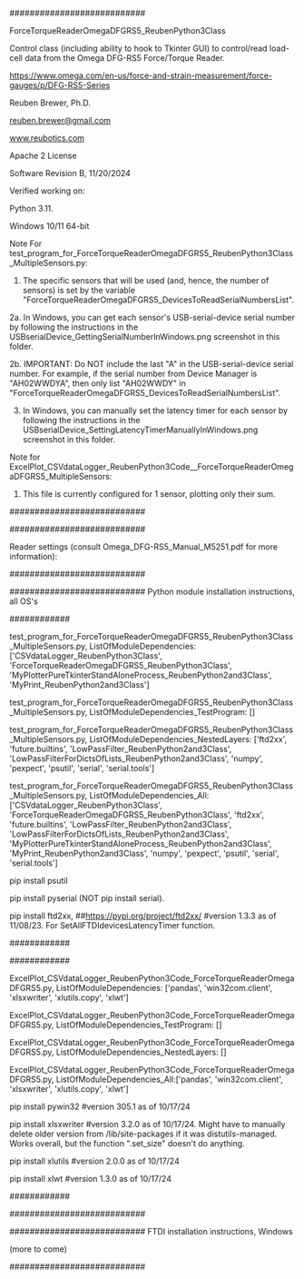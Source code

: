 ###########################

ForceTorqueReaderOmegaDFGRS5_ReubenPython3Class

Control class (including ability to hook to Tkinter GUI) to control/read load-cell data from the Omega DFG-RS5 Force/Torque Reader.

https://www.omega.com/en-us/force-and-strain-measurement/force-gauges/p/DFG-RS5-Series

Reuben Brewer, Ph.D.

reuben.brewer@gmail.com

www.reubotics.com

Apache 2 License

Software Revision B, 11/20/2024

Verified working on:

Python 3.11.

Windows 10/11 64-bit

Note For test_program_for_ForceTorqueReaderOmegaDFGRS5_ReubenPython3Class_MultipleSensors.py:

1. The specific sensors that will be used (and, hence, the number of sensors) is set by the variable "ForceTorqueReaderOmegaDFGRS5_DevicesToReadSerialNumbersList".

2a. In Windows, you can get each sensor's USB-serial-device serial number by following the instructions in the USBserialDevice_GettingSerialNumberInWindows.png screenshot in this folder.

2b. IMPORTANT: Do NOT include the last "A" in the USB-serial-device serial number. For example, if the serial number from Device Manager is "AH02WWDYA", then only list "AH02WWDY" in "ForceTorqueReaderOmegaDFGRS5_DevicesToReadSerialNumbersList".

3. In Windows, you can manually set the latency timer for each sensor by following the instructions in the USBserialDevice_SettingLatencyTimerManuallyInWindows.png screenshot in this folder.

Note for ExcelPlot_CSVdataLogger_ReubenPython3Code__ForceTorqueReaderOmegaDFGRS5_MultipleSensors:

1. This file is currently configured for 1 sensor, plotting only their sum.

###########################

###########################

Reader settings (consult Omega_DFG-RS5_Manual_M5251.pdf for more information):

###########################

########################### Python module installation instructions, all OS's

############

test_program_for_ForceTorqueReaderOmegaDFGRS5_ReubenPython3Class_MultipleSensors.py, ListOfModuleDependencies: ['CSVdataLogger_ReubenPython3Class', 'ForceTorqueReaderOmegaDFGRS5_ReubenPython3Class', 'MyPlotterPureTkinterStandAloneProcess_ReubenPython2and3Class', 'MyPrint_ReubenPython2and3Class']

test_program_for_ForceTorqueReaderOmegaDFGRS5_ReubenPython3Class_MultipleSensors.py, ListOfModuleDependencies_TestProgram: []

test_program_for_ForceTorqueReaderOmegaDFGRS5_ReubenPython3Class_MultipleSensors.py, ListOfModuleDependencies_NestedLayers: ['ftd2xx', 'future.builtins', 'LowPassFilter_ReubenPython2and3Class', 'LowPassFilterForDictsOfLists_ReubenPython2and3Class', 'numpy', 'pexpect', 'psutil', 'serial', 'serial.tools']

test_program_for_ForceTorqueReaderOmegaDFGRS5_ReubenPython3Class_MultipleSensors.py, ListOfModuleDependencies_All:['CSVdataLogger_ReubenPython3Class', 'ForceTorqueReaderOmegaDFGRS5_ReubenPython3Class', 'ftd2xx', 'future.builtins', 'LowPassFilter_ReubenPython2and3Class', 'LowPassFilterForDictsOfLists_ReubenPython2and3Class', 'MyPlotterPureTkinterStandAloneProcess_ReubenPython2and3Class', 'MyPrint_ReubenPython2and3Class', 'numpy', 'pexpect', 'psutil', 'serial', 'serial.tools']

pip install psutil

pip install pyserial (NOT pip install serial).

pip install ftd2xx, ##https://pypi.org/project/ftd2xx/ #version 1.3.3 as of 11/08/23. For SetAllFTDIdevicesLatencyTimer function.

############

############

ExcelPlot_CSVdataLogger_ReubenPython3Code_ForceTorqueReaderOmegaDFGRS5.py, ListOfModuleDependencies: ['pandas', 'win32com.client', 'xlsxwriter', 'xlutils.copy', 'xlwt']

ExcelPlot_CSVdataLogger_ReubenPython3Code_ForceTorqueReaderOmegaDFGRS5.py, ListOfModuleDependencies_TestProgram: []

ExcelPlot_CSVdataLogger_ReubenPython3Code_ForceTorqueReaderOmegaDFGRS5.py, ListOfModuleDependencies_NestedLayers: []

ExcelPlot_CSVdataLogger_ReubenPython3Code_ForceTorqueReaderOmegaDFGRS5.py, ListOfModuleDependencies_All:['pandas', 'win32com.client', 'xlsxwriter', 'xlutils.copy', 'xlwt']

pip install pywin32         #version 305.1 as of 10/17/24

pip install xlsxwriter      #version 3.2.0 as of 10/17/24. Might have to manually delete older version from /lib/site-packages if it was distutils-managed. Works overall, but the function ".set_size" doesn't do anything.

pip install xlutils         #version 2.0.0 as of 10/17/24

pip install xlwt            #version 1.3.0 as of 10/17/24

############

###########################

########################### FTDI installation instructions, Windows

(more to come)

###########################
